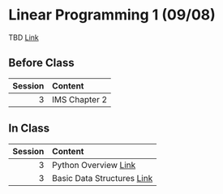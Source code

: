 Linear Programming 1 (09/08)
============================

TBD [Link](../../sessions/session3)

## Before Class

|   Session | Content       |
|----------:|:--------------|
|         3 | IMS Chapter 2 |


## In Class

|   Session | Content                                                   |
|----------:|:----------------------------------------------------------|
|         3 | Python Overview [Link](../notebooks/python-overview)      |
|         3 | Basic Data Structures [Link](../notebooks/datastructures) |

